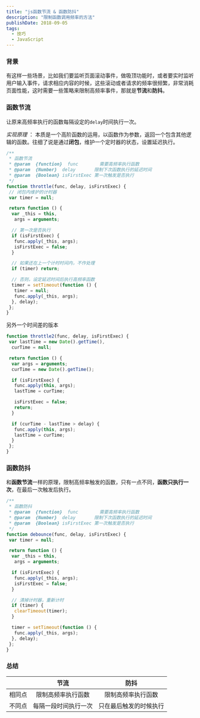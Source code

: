 ```yaml
---
title: "js函数节流 & 函数防抖"
description: "限制函数调用频率的方法"
publishDate: 2018-09-05
tags:
  - 技巧
  - JavaScript
---
```


### 背景

有这样一些场景，比如我们要监听页面滚动事件，做吸顶功能时，或者要实时监听用户输入事件，请求相应内容的时候，这些滚动或者请求的频率很频繁，非常消耗页面性能，这时需要一些策略来限制高频率事件，那就是**节流**和**防抖**。

### 函数节流

让原来高频率执行的函数每隔设定的`delay`时间执行一次。

_实现原理_ ： 本质是一个高阶函数的运用，以函数作为参数，返回一个包含其他逻辑的函数。往细了说是通过**闭包**，维护一个定时器的状态，设置延迟执行。

```javascript
/**
 * 函数节流
 * @param  {function}  func        需要高频率执行函数
 * @param  {Number}  delay       限制下次函数执行的延迟时间
 * @param  {Boolean} isFirstExec 第一次触发是否执行
 */
function throttle(func, delay, isFirstExec) {
 // 闭包内维护的计时器
 var timer = null;

 return function () {
  var _this = this,
   args = arguments;

  // 第一次是否执行
  if (isFirstExec) {
   func.apply(_this, args);
   isFirstExec = false;
  }

  // 如果还在上一个计时时间内，不作处理
  if (timer) return;

  // 否则，设定延迟时间后执行高频率函数
  timer = setTimeout(function () {
   timer = null;
   func.apply(_this, args);
  }, delay);
 };
}
```

另外一个时间差的版本

```js
function throttle2(func, delay, isFirstExec) {
 var lastTime = new Date().getTime(),
  curTime = null;

 return function () {
  var args = arguments;
  curTime = new Date().getTime();

  if (isFirstExec) {
   func.apply(this, args);
   lastTime = curTime;

   isFirstExec = false;
   return;
  }

  if (curTime - lastTime > delay) {
   func.apply(this, args);
   lastTime = curTime;
  }
 };
}
```

### 函数防抖

和**函数节流**一样的原理，限制高频率触发的函数，只有一点不同，**函数只执行一次**，在最后一次触发后执行。

```javascript
/**
 * 函数防抖
 * @param  {function}  func        需要高频率执行函数
 * @param  {Number}  delay       限制下次函数执行的延迟时间
 * @param  {Boolean} isFirstExec 第一次触发是否执行
 */
function debounce(func, delay, isFirstExec) {
 var timer = null;

 return function () {
  var _this = this,
   args = arguments;

  if (isFirstExec) {
   func.apply(_this, args);
   isFirstExec = false;
  }

  // 清掉计时器，重新计时
  if (timer) {
   clearTimeout(timer);
  }

  timer = setTimeout(function () {
   func.apply(_this, args);
  }, delay);
 };
}
```

### 总结

|        |         节流         |          防抖          |
| :----: | :------------------: | :--------------------: |
| 相同点 |  限制高频率执行函数  |   限制高频率执行函数   |
| 不同点 | 每隔一段时间执行一次 | 只在最后触发的时候执行 |

